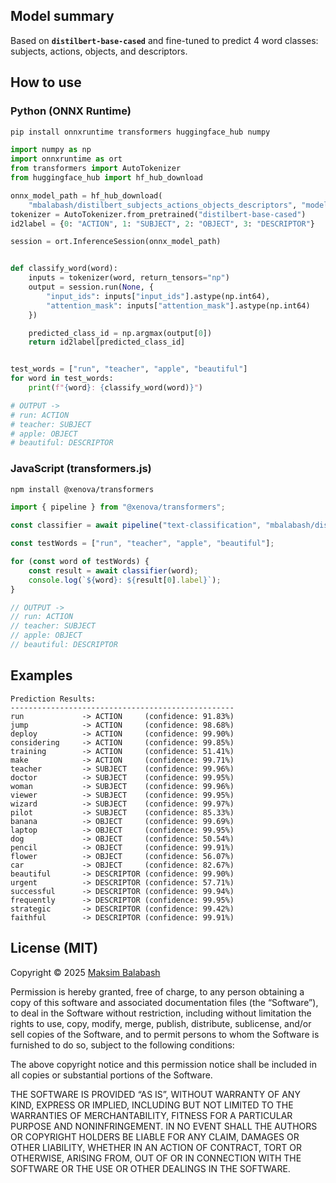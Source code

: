 ## Model summary

Based on **`distilbert-base-cased`** and fine-tuned to predict 4 word classes: subjects, actions, objects, and descriptors.

## How to use

### Python (ONNX Runtime)

```sh
pip install onnxruntime transformers huggingface_hub numpy
```

```python
import numpy as np
import onnxruntime as ort
from transformers import AutoTokenizer
from huggingface_hub import hf_hub_download

onnx_model_path = hf_hub_download(
    "mbalabash/distilbert_subjects_actions_objects_descriptors", "model.onnx")
tokenizer = AutoTokenizer.from_pretrained("distilbert-base-cased")
id2label = {0: "ACTION", 1: "SUBJECT", 2: "OBJECT", 3: "DESCRIPTOR"}

session = ort.InferenceSession(onnx_model_path)


def classify_word(word):
    inputs = tokenizer(word, return_tensors="np")
    output = session.run(None, {
        "input_ids": inputs["input_ids"].astype(np.int64),
        "attention_mask": inputs["attention_mask"].astype(np.int64)
    })

    predicted_class_id = np.argmax(output[0])
    return id2label[predicted_class_id]


test_words = ["run", "teacher", "apple", "beautiful"]
for word in test_words:
    print(f"{word}: {classify_word(word)}")

# OUTPUT ->
# run: ACTION
# teacher: SUBJECT
# apple: OBJECT
# beautiful: DESCRIPTOR
```

### JavaScript (transformers.js)

```sh
npm install @xenova/transformers
```

```js
import { pipeline } from "@xenova/transformers";

const classifier = await pipeline("text-classification", "mbalabash/distilbert_subjects_actions_objects_descriptors");

const testWords = ["run", "teacher", "apple", "beautiful"];

for (const word of testWords) {
    const result = await classifier(word);
    console.log(`${word}: ${result[0].label}`);
}

// OUTPUT ->
// run: ACTION
// teacher: SUBJECT
// apple: OBJECT
// beautiful: DESCRIPTOR
```

## Examples

```
Prediction Results:
--------------------------------------------------
run             -> ACTION     (confidence: 91.83%)
jump            -> ACTION     (confidence: 98.68%)
deploy          -> ACTION     (confidence: 99.90%)
considering     -> ACTION     (confidence: 99.85%)
training        -> ACTION     (confidence: 51.41%)
make            -> ACTION     (confidence: 99.71%)
teacher         -> SUBJECT    (confidence: 99.96%)
doctor          -> SUBJECT    (confidence: 99.95%)
woman           -> SUBJECT    (confidence: 99.96%)
viewer          -> SUBJECT    (confidence: 99.95%)
wizard          -> SUBJECT    (confidence: 99.97%)
pilot           -> SUBJECT    (confidence: 85.33%)
banana          -> OBJECT     (confidence: 99.69%)
laptop          -> OBJECT     (confidence: 99.95%)
dog             -> OBJECT     (confidence: 50.54%)
pencil          -> OBJECT     (confidence: 99.91%)
flower          -> OBJECT     (confidence: 56.07%)
car             -> OBJECT     (confidence: 82.67%)
beautiful       -> DESCRIPTOR (confidence: 99.90%)
urgent          -> DESCRIPTOR (confidence: 57.71%)
successful      -> DESCRIPTOR (confidence: 99.94%)
frequently      -> DESCRIPTOR (confidence: 99.95%)
strategic       -> DESCRIPTOR (confidence: 99.42%)
faithful        -> DESCRIPTOR (confidence: 99.91%)
```

## License (MIT)

Copyright © 2025 [Maksim Balabash](mailto:maksim.balabash@gmail.com)

Permission is hereby granted, free of charge, to any person obtaining a copy of this software and associated documentation files (the “Software”), to deal in the Software without restriction, including without limitation the rights to use, copy, modify, merge, publish, distribute, sublicense, and/or sell copies of the Software, and to permit persons to whom the Software is furnished to do so, subject to the following conditions:

The above copyright notice and this permission notice shall be included in all copies or substantial portions of the Software.

THE SOFTWARE IS PROVIDED “AS IS”, WITHOUT WARRANTY OF ANY KIND, EXPRESS OR IMPLIED, INCLUDING BUT NOT LIMITED TO THE WARRANTIES OF MERCHANTABILITY, FITNESS FOR A PARTICULAR PURPOSE AND NONINFRINGEMENT. IN NO EVENT SHALL THE AUTHORS OR COPYRIGHT HOLDERS BE LIABLE FOR ANY CLAIM, DAMAGES OR OTHER LIABILITY, WHETHER IN AN ACTION OF CONTRACT, TORT OR OTHERWISE, ARISING FROM, OUT OF OR IN CONNECTION WITH THE SOFTWARE OR THE USE OR OTHER DEALINGS IN THE SOFTWARE.
